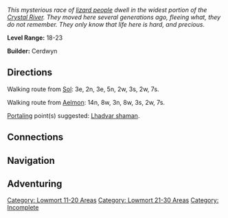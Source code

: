 *This mysterious race of [lizard people](Lizardmen.md "wikilink") dwell
in the widest portion of the [Crystal
River](:Category:_Rivers_Of_Avatar.md "wikilink"). They moved here
several generations ago, fleeing what, they do not remember. They only
know that life here is hard, and precious.*

**Level Range:** 18-23

**Builder:** Cerdwyn

## Directions

Walking route from [Sol](Sol.md "wikilink"): 3e, 2n, 3e, 5n, 2w, 3s, 2w,
7s.

Walking route from [Aelmon](Aelmon.md "wikilink"): 14n, 8w, 3n, 8w, 3s,
2w, 7s.

[Portaling](Portal.md "wikilink") point(s) suggested: [Lhadvar
shaman](Lhadvar_Shaman.md "wikilink").

## Connections

## Navigation

## Adventuring

[Category: Lowmort 11-20
Areas](Category:_Lowmort_11-20_Areas "wikilink") [Category: Lowmort
21-30 Areas](Category:_Lowmort_21-30_Areas "wikilink") [Category:
Incomplete](Category:_Incomplete "wikilink")

